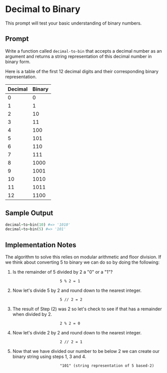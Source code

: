 # Decimal to Binary 

This prompt will test your basic understanding of binary numbers.

## Prompt 

Write a function called `decimal-to-bin` that accepts a decimal number as an argument and returns a string representation of this decimal number in binary form.

Here is a table of the first 12 decimal digits and their corresponding binary representation.

| Decimal | Binary |
|---------|--------|
| 0       | 0      |
| 1       | 1      |
| 2       | 10     |
| 3       | 11     |
| 4       | 100    |
| 5       | 101    |
| 6       | 110    |
| 7       | 111    |
| 8       | 1000   |
| 9       | 1001   |
| 10      | 1010   |
| 11      | 1011   |
| 12      | 1100   |

## Sample Output 

```rb
decimal-to-bin(10) #=> '1010'
decimal-to-bin(5) #=> '101'
```

## Implementation Notes 

The algorithm to solve this relies on modular arithmetic and floor division. If we think about converting 5 to binary we can do so by doing the following:

1. Is the remainder of 5 divided by 2 a "0" or a "1"?

                            5 % 2 = 1 

2. Now let's divide 5 by 2 and round down to the nearest integer.

                            5 // 2 = 2

3. The result of Step (2) was 2 so let's check to see if that has a remainder when divided by 2.

                            2 % 2 = 0

4. Now let's divide 2 by 2 and round down to the nearest integer.

                            2 // 2 = 1

5. Now that we have divided our number to be below 2 we can create our binary string using steps 1, 3 and 4.

                            "101" (string representation of 5 based-2)
